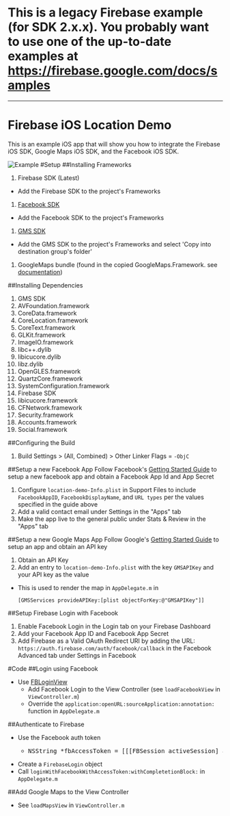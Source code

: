 # This is a legacy Firebase example (for SDK 2.x.x). You probably want to use one of the up-to-date examples at https://firebase.google.com/docs/samples

---


Firebase iOS Location Demo
=============
This is an example iOS app that will show you how to integrate the Firebase iOS SDK, Google Maps iOS SDK, and the Facebook iOS SDK.

![Example](ios-location.gif)
#Setup
##Installing Frameworks
1. Firebase SDK (Latest)
  - Add the Firebase SDK to the project's Frameworks
1. [Facebook SDK](https://developers.facebook.com/resources/facebook-ios-sdk-current.pkg)
  - Add the Facebook SDK to the project's Frameworks
1. [GMS SDK](https://dl.google.com/geosdk/GoogleMaps-iOS-1.8.1.zip)
  - Add the GMS SDK to the project's Frameworks and select 'Copy into destination group's folder'
1. GoogleMaps bundle (found in the copied GoogleMaps.Framework. see [documentation](https://developers.google.com/maps/documentation/ios/start#getting_the_google_maps_sdk_for_ios))

##Installing Dependencies
1. GMS SDK
  1. AVFoundation.framework
  2. CoreData.framework
  3. CoreLocation.framework
  4. CoreText.framework
  5. GLKit.framework
  6. ImageIO.framework
  7. libc++.dylib
  8. libicucore.dylib
  9. libz.dylib
  10. OpenGLES.framework
  11. QuartzCore.framework
  12. SystemConfiguration.framework
2. Firebase SDK
  1. libicucore.framework
  2. CFNetwork.framework
  3. Security.framework
  4. Accounts.framework
  5. Social.framework

##Configuring the Build
1. Build Settings > (All, Combined) > Other Linker Flags = `-ObjC`

##Setup a new Facebook App
Follow Facebook's [Getting Started Guide](https://developers.facebook.com/docs/ios/getting-started) to setup a new facebook app and obtain a Facebook App Id and App Secret

1. Configure `location-demo-Info.plist` in Support Files to include `FacebookAppID`, `FacebookDisplayName`, and `URL types` per the values specified in the guide above
2. Add a valid contact email under Settings in the "Apps" tab
3. Make the app live to the general public under Stats & Review in the "Apps" tab

##Setup a new Google Maps App
Follow Google's [Getting Started Guide](https://developers.google.com/maps/documentation/ios/start#getting_the_google_maps_sdk_for_ios) to setup an app and obtain an API key

1. Obtain an API Key
2. Add an entry to `location-demo-Info.plist` with the key `GMSAPIKey` and your API key as the value
  - This is used to render the map in `AppDelegate.m` in <pre>`[GMSServices provideAPIKey:[plist objectForKey:@"GMSAPIKey"]]`</pre>

##Setup Firebase Login with Facebook
1. Enable Facebook Login in the Login tab on your Firebase Dashboard
  1. Add your Facebook App ID and Facebook App Secret
2. Add Firebase as a Valid OAuth Redirect URI by adding the URL: `https://auth.firebase.com/auth/facebook/callback` in the Facebook Advanced tab under Settings in Facebook

#Code
##Login using Facebook
- Use [FBLoginView](https://developers.facebook.com/docs/facebook-login/ios/v2.1)
  - Add Facebook Login to the View Controller (see `loadFacebookView` in `ViewController.m`)
  - Override the `application:openURL:sourceApplication:annotation:` function in `AppDelegate.m`

##Authenticate to Firebase
- Use the Facebook auth token
  - <pre>NSString *fbAccessToken = [[[FBSession activeSession] accessTokenData] accessToken];</pre>
- Create a `FirebaseLogin` object
- Call `loginWithFacebookWithAccessToken:withCompletetionBlock:` in `AppDelegate.m`

##Add Google Maps to the View Controller
- See `loadMapsView` in `ViewController.m`
